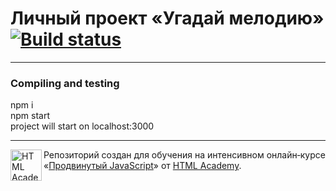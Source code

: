 # Личный проект «Угадай мелодию» [![Build status][travis-image]][travis-url]

---
### Compiling and testing 
npm i  
npm start  
project will start on localhost:3000  

---

<a href="https://htmlacademy.ru/intensive/ecmascript"><img align="left" width="50" height="50" title="HTML Academy" src="https://up.htmlacademy.ru/static/img/intensive/ecmascript/logo-for-github.svg"></a>

Репозиторий создан для обучения на интенсивном онлайн‑курсе «[Продвинутый JavaScript](https://htmlacademy.ru/intensive/ecmascript)» от [HTML Academy](https://htmlacademy.ru).

[travis-image]: https://travis-ci.org/htmlacademy-ecmascript/125753-guess-melody.svg?branch=master
[travis-url]: https://travis-ci.org/htmlacademy-ecmascript/125753-guess-melody
